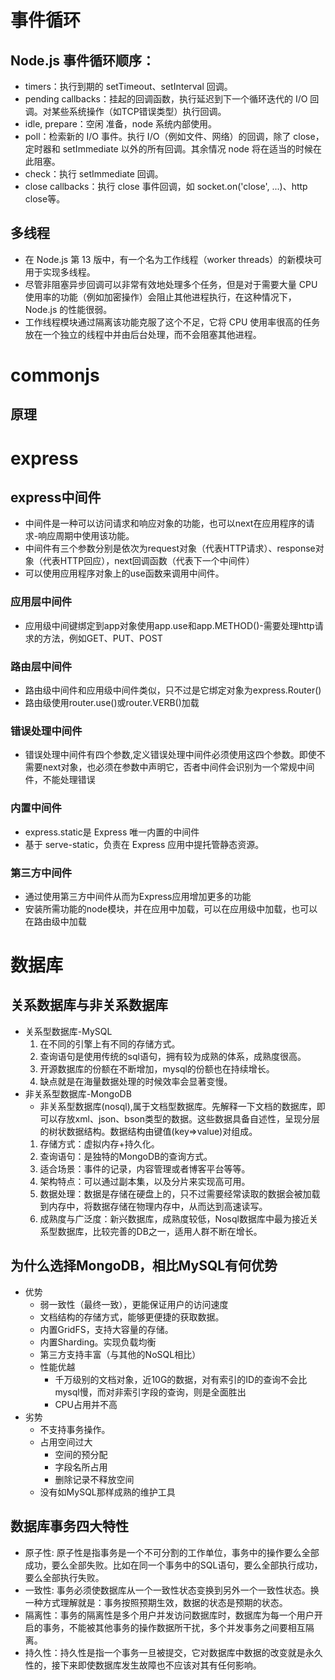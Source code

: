 # 事件循环
## Node.js 事件循环顺序：
- timers：执行到期的 setTimeout、setInterval 回调。
- pending callbacks：挂起的回调函数，执行延迟到下一个循环迭代的 I/O 回调。对某些系统操作（如TCP错误类型）执行回调。
- idle, prepare：空闲 准备，node 系统内部使用。
- poll：检索新的 I/O 事件。执行 I/O（例如文件、网络）的回调，除了 close，定时器和 setImmediate 以外的所有回调。其余情况 node 将在适当的时候在此阻塞。
- check：执行 setImmediate 回调。
- close callbacks：执行 close 事件回调，如 socket.on('close', ...)、http close等。
## 多线程
- 在 Node.js 第 13 版中，有一个名为工作线程（worker threads）的新模块可用于实现多线程。
- 尽管非阻塞异步回调可以非常有效地处理多个任务，但是对于需要大量 CPU 使用率的功能（例如加密操作）会阻止其他进程执行，在这种情况下，Node.js 的性能很弱。
- 工作线程模块通过隔离该功能克服了这个不足，它将 CPU 使用率很高的任务放在一个独立的线程中并由后台处理，而不会阻塞其他进程。
# commonjs
## 原理

# express
## express中间件
- 中间件是一种可以访问请求和响应对象的功能，也可以next在应用程序的请求-响应周期中使用该功能。
- 中间件有三个参数分别是依次为request对象（代表HTTP请求）、response对象（代表HTTP回应），next回调函数（代表下一个中间件）
- 可以使用应用程序对象上的use函数来调用中间件。
### 应用层中间件
- 应用级中间键绑定到app对象使用app.use和app.METHOD()-需要处理http请求的方法，例如GET、PUT、POST
### 路由层中间件
- 路由级中间件和应用级中间件类似，只不过是它绑定对象为express.Router()
- 路由级使用router.use()或router.VERB()加载
### 错误处理中间件
- 错误处理中间件有四个参数,定义错误处理中间件必须使用这四个参数。即使不需要next对象，也必须在参数中声明它，否者中间件会识别为一个常规中间件，不能处理错误
### 内置中间件
- express.static是 Express 唯一内置的中间件
- 基于 serve-static，负责在 Express 应用中提托管静态资源。
### 第三方中间件
- 通过使用第三方中间件从而为Express应用增加更多的功能
- 安装所需功能的node模块，并在应用中加载，可以在应用级中加载，也可以在路由级中加载


# 数据库
## 关系数据库与非关系数据库
- 关系型数据库-MySQL
  1. 在不同的引擎上有不同的存储方式。
  2. 查询语句是使用传统的sql语句，拥有较为成熟的体系，成熟度很高。
  3. 开源数据库的份额在不断增加，mysql的份额也在持续增长。
  4. 缺点就是在海量数据处理的时候效率会显著变慢。
- 非关系型数据库-MongoDB
  - 非关系型数据库(nosql),属于文档型数据库。先解释一下文档的数据库，即可以存放xml、json、bson类型的数据。这些数据具备自述性，呈现分层的树状数据结构。数据结构由键值(key=>value)对组成。
  1. 存储方式：虚拟内存+持久化。
  2. 查询语句：是独特的MongoDB的查询方式。
  3. 适合场景：事件的记录，内容管理或者博客平台等等。
  4. 架构特点：可以通过副本集，以及分片来实现高可用。
  5. 数据处理：数据是存储在硬盘上的，只不过需要经常读取的数据会被加载到内存中，将数据存储在物理内存中，从而达到高速读写。
  6. 成熟度与广泛度：新兴数据库，成熟度较低，Nosql数据库中最为接近关系型数据库，比较完善的DB之一，适用人群不断在增长。
## 为什么选择MongoDB，相比MySQL有何优势
- 优势
  - 弱一致性（最终一致），更能保证用户的访问速度
  - 文档结构的存储方式，能够更便捷的获取数据。
  - 内置GridFS，支持大容量的存储。
  - 内置Sharding。实现负载均衡
  - 第三方支持丰富（与其他的NoSQL相比）
  - 性能优越
    - 千万级别的文档对象，近10G的数据，对有索引的ID的查询不会比mysql慢，而对非索引字段的查询，则是全面胜出
    - CPU占用并不高
- 劣势
  - 不支持事务操作。
  - 占用空间过大
    - 空间的预分配
    - 字段名所占用
    - 删除记录不释放空间
  - 没有如MySQL那样成熟的维护工具
## 数据库事务四大特性
- 原子性: 原子性是指事务是一个不可分割的工作单位，事务中的操作要么全部成功，要么全部失败。比如在同一个事务中的SQL语句，要么全部执行成功，要么全部执行失败。
- 一致性: 事务必须使数据库从一个一致性状态变换到另外一个一致性状态。换一种方式理解就是：事务按照预期生效，数据的状态是预期的状态。
- 隔离性：事务的隔离性是多个用户并发访问数据库时，数据库为每一个用户开启的事务，不能被其他事务的操作数据所干扰，多个并发事务之间要相互隔离。
- 持久性：持久性是指一个事务一旦被提交，它对数据库中数据的改变就是永久性的，接下来即使数据库发生故障也不应该对其有任何影响。


